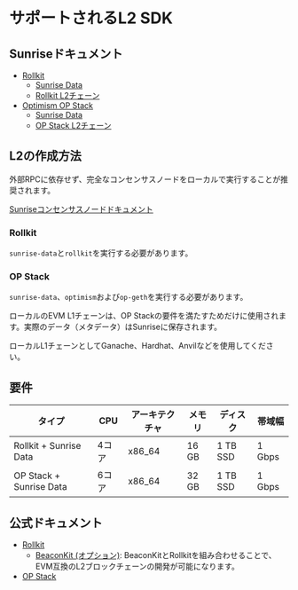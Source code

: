 # サポートされるL2 SDK

## Sunriseドキュメント

- [Rollkit](./rollkit/README.md)
  - [Sunrise Data](./rollkit/sunrise-data.md)
  - [Rollkit L2チェーン](./rollkit/rollkit.md)
- [Optimism OP Stack](./optimism/README.md)
  - [Sunrise Data](./optimism/sunrise-data.md)
  - [OP Stack L2チェーン](./optimism/op-stack.md)

## L2の作成方法

外部RPCに依存せず、完全なコンセンサスノードをローカルで実行することが推奨されます。

[Sunriseコンセンサスノードドキュメント](../../../node/types/consensus/README.md)

### Rollkit

`sunrise-data`と`rollkit`を実行する必要があります。

### OP Stack

`sunrise-data`、`optimism`および`op-geth`を実行する必要があります。

ローカルのEVM L1チェーンは、OP Stackの要件を満たすためだけに使用されます。実際のデータ（メタデータ）はSunriseに保存されます。

ローカルL1チェーンとしてGanache、Hardhat、Anvilなどを使用してください。

## 要件

| タイプ                    | CPU    | アーキテクチャ | メモリ | ディスク   | 帯域幅    |
| ------------------------- | ------ | -------------- | ------ | ---------- | --------- |
| Rollkit + Sunrise Data    | 4コア   | x86_64         | 16 GB  | 1 TB SSD   | 1 Gbps    |
| OP Stack + Sunrise Data   | 6コア   | x86_64         | 32 GB  | 1 TB SSD   | 1 Gbps    |

## 公式ドキュメント

- [Rollkit](https://rollkit.dev/learn/intro)
  - [BeaconKit (オプション)](https://rollkit.dev/tutorials/execution/beaconkit): BeaconKitとRollkitを組み合わせることで、EVM互換のL2ブロックチェーンの開発が可能になります。
- [OP Stack](https://docs.optimism.io/stack/getting-started)